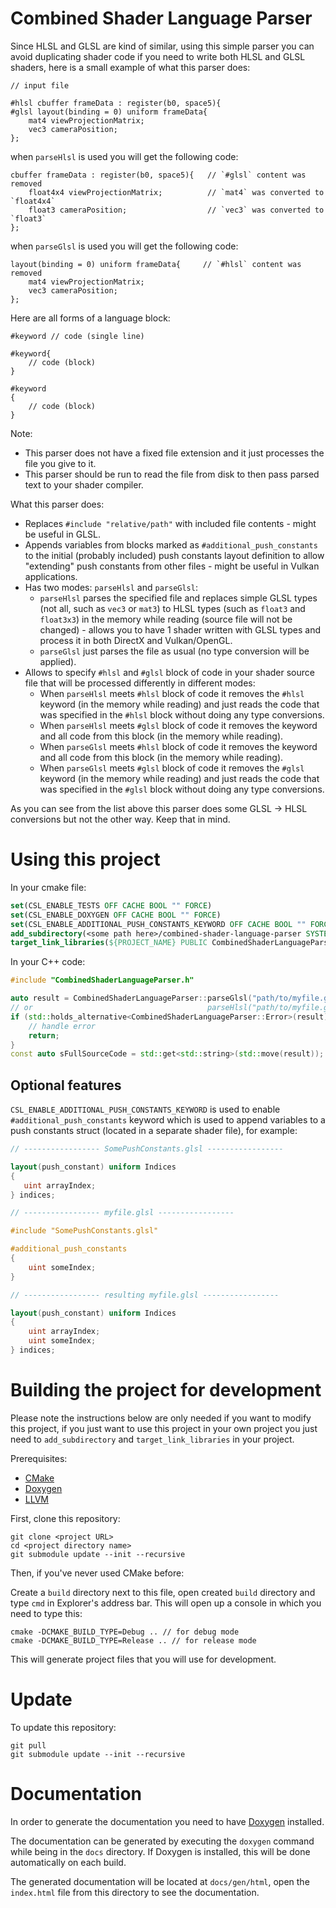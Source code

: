 # Combined Shader Language Parser

Since HLSL and GLSL are kind of similar, using this simple parser you can avoid duplicating shader code if you need to write both HLSL and GLSL shaders, here is a small example of what this parser does:

```
// input file

#hlsl cbuffer frameData : register(b0, space5){
#glsl layout(binding = 0) uniform frameData{
    mat4 viewProjectionMatrix;
    vec3 cameraPosition;
};
```

when `parseHlsl` is used you will get the following code:

```
cbuffer frameData : register(b0, space5){   // `#glsl` content was removed
    float4x4 viewProjectionMatrix;          // `mat4` was converted to `float4x4`
    float3 cameraPosition;                  // `vec3` was converted to `float3`
};
```

when `parseGlsl` is used you will get the following code:

```
layout(binding = 0) uniform frameData{     // `#hlsl` content was removed
    mat4 viewProjectionMatrix;
    vec3 cameraPosition;
};
```

Here are all forms of a language block:

```
#keyword // code (single line)

#keyword{
    // code (block)
}

#keyword
{
    // code (block)
}
```

Note:

- This parser does not have a fixed file extension and it just processes the file you give to it.
- This parser should be run to read the file from disk to then pass parsed text to your shader compiler.

What this parser does:

- Replaces `#include "relative/path"` with included file contents - might be useful in GLSL.
- Appends variables from blocks marked as `#additional_push_constants` to the initial (probably included) push constants layout definition to allow "extending" push constants from other files - might be useful in Vulkan applications.
- Has two modes: `parseHlsl` and `parseGlsl`:
    - `parseHlsl` parses the specified file and replaces simple GLSL types (not all, such as `vec3` or `mat3`) to HLSL types (such as `float3` and `float3x3`) in the memory while reading (source file will not be changed) - allows you to have 1 shader written with GLSL types and process it in both DirectX and Vulkan/OpenGL.
    - `parseGlsl` just parses the file as usual (no type conversion will be applied).
- Allows to specify `#hlsl` and `#glsl` block of code in your shader source file that will be processed differently in different modes:
    - When `parseHlsl` meets `#hlsl` block of code it removes the `#hlsl` keyword (in the memory while reading) and just reads the code that was specified in the `#hlsl` block without doing any type conversions.
    - When `parseHlsl` meets `#glsl` block of code it removes the keyword and all code from this block (in the memory while reading).
    - When `parseGlsl` meets `#hlsl` block of code it removes the keyword and all code from this block (in the memory while reading).
    - When `parseGlsl` meets `#glsl` block of code it removes the `#glsl` keyword (in the memory while reading) and just reads the code that was specified in the `#glsl` block without doing any type conversions.

As you can see from the list above this parser does some GLSL -> HLSL conversions but not the other way. Keep that in mind.

# Using this project

In your cmake file:

```cmake
set(CSL_ENABLE_TESTS OFF CACHE BOOL "" FORCE)
set(CSL_ENABLE_DOXYGEN OFF CACHE BOOL "" FORCE)
set(CSL_ENABLE_ADDITIONAL_PUSH_CONSTANTS_KEYWORD OFF CACHE BOOL "" FORCE) // optional
add_subdirectory(<some path here>/combined-shader-language-parser SYSTEM)
target_link_libraries(${PROJECT_NAME} PUBLIC CombinedShaderLanguageParserLib)
```

In your C++ code:

```cpp
#include "CombinedShaderLanguageParser.h"

auto result = CombinedShaderLanguageParser::parseGlsl("path/to/myfile.glsl");
// or                                       parseHlsl("path/to/myfile.glsl");
if (std::holds_alternative<CombinedShaderLanguageParser::Error>(result)){
    // handle error
    return;
}
const auto sFullSourceCode = std::get<std::string>(std::move(result));
```

## Optional features

`CSL_ENABLE_ADDITIONAL_PUSH_CONSTANTS_KEYWORD` is used to enable `#additional_push_constants` keyword which is used to append variables to a push constants struct (located in a separate shader file), for example:

```GLSL
// ----------------- SomePushConstants.glsl -----------------

layout(push_constant) uniform Indices
{
   uint arrayIndex;
} indices;

// ----------------- myfile.glsl -----------------

#include "SomePushConstants.glsl"

#additional_push_constants
{
    uint someIndex;
}

// ----------------- resulting myfile.glsl -----------------

layout(push_constant) uniform Indices
{
    uint arrayIndex;
    uint someIndex;
} indices;

```

# Building the project for development

Please note the instructions below are only needed if you want to modify this project, if you just want to use this project in your own project you just need to `add_subdirectory` and `target_link_libraries` in your project.

Prerequisites:

- [CMake](https://cmake.org/download/)
- [Doxygen](https://doxygen.nl/download.html)
- [LLVM](https://github.com/llvm/llvm-project/releases/latest)

First, clone this repository:

```
git clone <project URL>
cd <project directory name>
git submodule update --init --recursive
```

Then, if you've never used CMake before:

Create a `build` directory next to this file, open created `build` directory and type `cmd` in Explorer's address bar. This will open up a console in which you need to type this:

```
cmake -DCMAKE_BUILD_TYPE=Debug .. // for debug mode
cmake -DCMAKE_BUILD_TYPE=Release .. // for release mode
```

This will generate project files that you will use for development.

# Update

To update this repository:

```
git pull
git submodule update --init --recursive
```

# Documentation

In order to generate the documentation you need to have [Doxygen](https://www.doxygen.nl/index.html) installed.

The documentation can be generated by executing the `doxygen` command while being in the `docs` directory. If Doxygen is installed, this will be done automatically on each build.

The generated documentation will be located at `docs/gen/html`, open the `index.html` file from this directory to see the documentation.